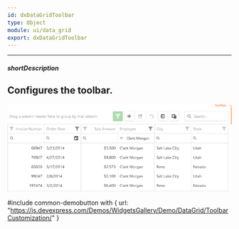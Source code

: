 ```yaml
---
id: dxDataGridToolbar
type: Object
module: ui/data_grid
export: dxDataGridToolbar
---
```

---
##### shortDescription
Configures the toolbar.
---
![DevExtreme DataGrid - Toolbar](/images/DataGrid/toolbar.png)

#include common-demobutton with {
    url: "https://js.devexpress.com/Demos/WidgetsGallery/Demo/DataGrid/ToolbarCustomization/"
}
